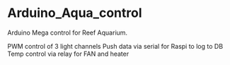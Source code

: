 Arduino_Aqua_control
====================

Arduino Mega control for Reef Aquarium.

PWM control of 3 light channels
Push data via serial for Raspi to log to DB
Temp control via relay for FAN and heater
